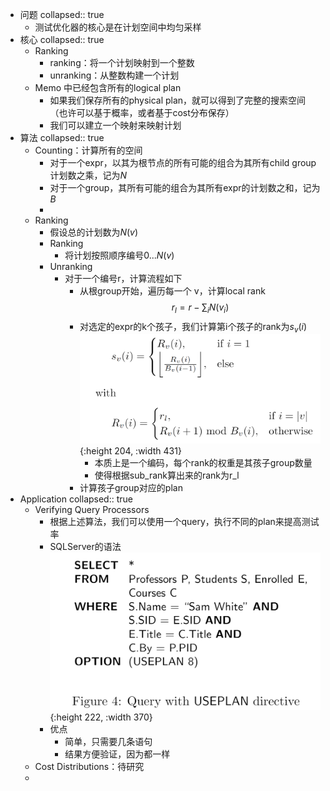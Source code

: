 - 问题
  collapsed:: true
	- 测试优化器的核心是在计划空间中均匀采样
- 核心
  collapsed:: true
	- Ranking
		- ranking：将一个计划映射到一个整数
		- unranking：从整数构建一个计划
	- Memo 中已经包含所有的logical plan
		- 如果我们保存所有的physical plan，就可以得到了完整的搜索空间（也许可以基于概率，或者基于cost分布保存）
		- 我们可以建立一个映射来映射计划
- 算法
  collapsed:: true
	- Counting：计算所有的空间
		- 对于一个expr，以其为根节点的所有可能的组合为其所有child group计划数之乘，记为$N$
		- 对于一个group，其所有可能的组合为其所有expr的计划数之和，记为$B$
		-
	- Ranking
		- 假设总的计划数为$N(v)$
		- Ranking
			- 将计划按照顺序编号$0...N(v)$
		- Unranking
			- 对于一个编号r，计算流程如下
				- 从根group开始，遍历每一个 v，计算local rank
				  $$r_l = r -\sum_{i} N(v_i)$$
				- 对选定的expr的k个孩子，我们计算第i个孩子的rank为$s_v(i)$
				  ![image.png](../assets/image_1666148816473_0.png){:height 204, :width 431}
					- 本质上是一个编码，每个rank的权重是其孩子group数量
					- 使得根据sub_rank算出来的rank为r_l
				- 计算孩子group对应的plan
- Application
  collapsed:: true
	- Verifying Query Processors
		- 根据上述算法，我们可以使用一个query，执行不同的plan来提高测试率
		- SQLServer的语法
		   ![image.png](../assets/image_1666150404314_0.png){:height 222, :width 370}
		- 优点
			- 简单，只需要几条语句
			- 结果方便验证，因为都一样
	- Cost Distributions：待研究
	-